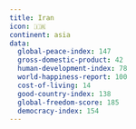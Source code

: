 ```yaml
---
title: Iran
icon: 🇮🇷
continent: asia
data:
  global-peace-index: 147
  gross-domestic-product: 42
  human-development-index: 78
  world-happiness-report: 100
  cost-of-living: 14
  good-country-index: 138
  global-freedom-score: 185
  democracy-index: 154
---
```

